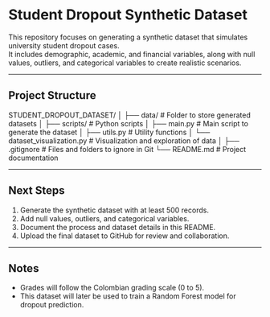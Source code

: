 # Student Dropout Synthetic Dataset

This repository focuses on generating a synthetic dataset that simulates university student dropout cases.  
It includes demographic, academic, and financial variables, along with null values, outliers, and categorical variables to create realistic scenarios.

---

## Project Structure
STUDENT_DROPOUT_DATASET/
│
├── data/ # Folder to store generated datasets
│
├── scripts/ # Python scripts
│ ├── main.py # Main script to generate the dataset
│ ├── utils.py # Utility functions
│ └── dataset_visualization.py # Visualization and exploration of data
│
├── .gitignore # Files and folders to ignore in Git
└── README.md # Project documentation


---

## Next Steps
1. Generate the synthetic dataset with at least 500 records.  
2. Add null values, outliers, and categorical variables.  
3. Document the process and dataset details in this README.  
4. Upload the final dataset to GitHub for review and collaboration.  

---

## Notes
- Grades will follow the Colombian grading scale (0 to 5).  
- This dataset will later be used to train a Random Forest model for dropout prediction.

